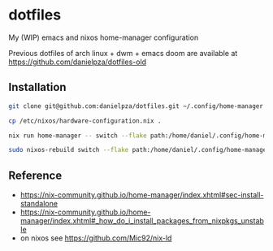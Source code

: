# dotfiles

My (WIP) emacs and nixos home-manager configuration

Previous dotfiles of arch linux + dwm + emacs doom are available at https://github.com/danielpza/dotfiles-old

## Installation

```sh
git clone git@github.com:danielpza/dotfiles.git ~/.config/home-manager

cp /etc/nixos/hardware-configuration.nix .

nix run home-manager -- switch --flake path:/home/daniel/.config/home-manager#c1

sudo nixos-rebuild switch --flake path:/home/daniel/.config/home-manager#c1
```

## Reference

- https://nix-community.github.io/home-manager/index.xhtml#sec-install-standalone
- https://nix-community.github.io/home-manager/index.xhtml#_how_do_i_install_packages_from_nixpkgs_unstable
- on nixos see https://github.com/Mic92/nix-ld
